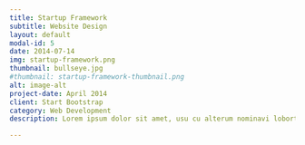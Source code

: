 ```yaml
---
title: Startup Framework
subtitle: Website Design
layout: default
modal-id: 5
date: 2014-07-14
img: startup-framework.png
thumbnail: bullseye.jpg
#thumbnail: startup-framework-thumbnail.png
alt: image-alt
project-date: April 2014
client: Start Bootstrap
category: Web Development
description: Lorem ipsum dolor sit amet, usu cu alterum nominavi lobortis. At duo novum diceret. Tantas apeirian vix et, usu sanctus postulant inciderint ut, populo diceret necessitatibus in vim. Cu eum dicam feugiat noluisse.

---
```

